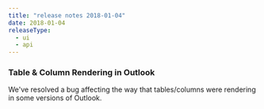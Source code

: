 ```yaml
---
title: "release notes 2018-01-04"
date: 2018-01-04
releaseType:
  - ui
  - api
---
```


###	Table & Column Rendering in Outlook

We've resolved a bug affecting the way that tables/columns were rendering in some versions of Outlook.
